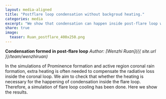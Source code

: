 ```yaml
---
layout: media-aligned
title: "Postflare loop condensation without backgroud heating."
categories: media
excerpt: "We show that condensation can happen inside post-flare loop without background heating with a test."
share: true
image:
  teaser: Ruan_postflare_400x250.png
---
```




**Condensation formed in post-flare loop**
*Author: [Wenzhi Ruan]({{ site.url }}/team/wenzhiruan)*


In the simulations of Prominence formation and active region coronal rain formation, extra heating is often needed to compensate the radiative loss inside the coronal loop. We aim to check that whether the heating is necessary for the happening of condensation inside the flare loop. Therefore, a simulation of flare loop cooling has been done. Here we show the results.






